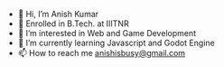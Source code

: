 - 👋 Hi, I’m Anish Kumar
- 📖 Enrolled in B.Tech. at IIITNR
- 👀 I’m interested in Web and Game Development
- 🌱 I’m currently learning Javascript and Godot Engine
- 📫 How to reach me anishisbusy@gmail.com

<!---
Sarcastic-Soul/Sarcastic-Soul is a ✨ special ✨ repository because its `README.md` (this file) appears on your GitHub profile.
You can click the Preview link to take a look at your changes.
--->

